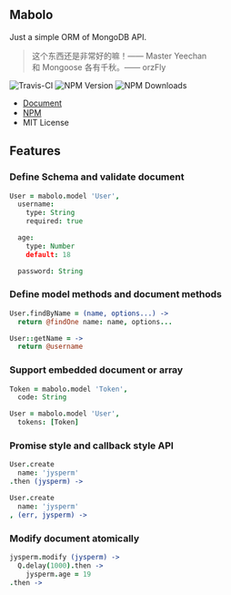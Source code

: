 ## Mabolo
Just a simple ORM of MongoDB API.

> 这个东西还是非常好的嘛！—— Master Yeechan  
> 和 Mongoose 各有千秋。—— orzFly

![Travis-CI](https://img.shields.io/travis/jysperm/Mabolo.svg?style=flat-square)
![NPM Version](https://img.shields.io/npm/v/mabolo.svg?style=flat-square)
![NPM Downloads](https://img.shields.io/npm/dm/mabolo.svg?style=flat-square)

* [Document](http://mabolo.hackplan.com)
* [NPM](https://www.npmjs.com/package/mabolo)
* MIT License

## Features

### Define Schema and validate document

```coffee
User = mabolo.model 'User',
  username:
    type: String
    required: true

  age:
    type: Number
    default: 18

  password: String
```

### Define model methods and document methods

```coffee
User.findByName = (name, options...) ->
  return @findOne name: name, options...

User::getName = ->
  return @username
```

### Support embedded document or array

```coffee
Token = mabolo.model 'Token',
  code: String

User = mabolo.model 'User',
  tokens: [Token]
```

### Promise style and callback style API

```coffee
User.create
  name: 'jysperm'
.then (jysperm) ->

User.create
  name: 'jysperm'
, (err, jysperm) ->
```

### Modify document atomically

```coffee
jysperm.modify (jysperm) ->
  Q.delay(1000).then ->
    jysperm.age = 19
.then ->
```
